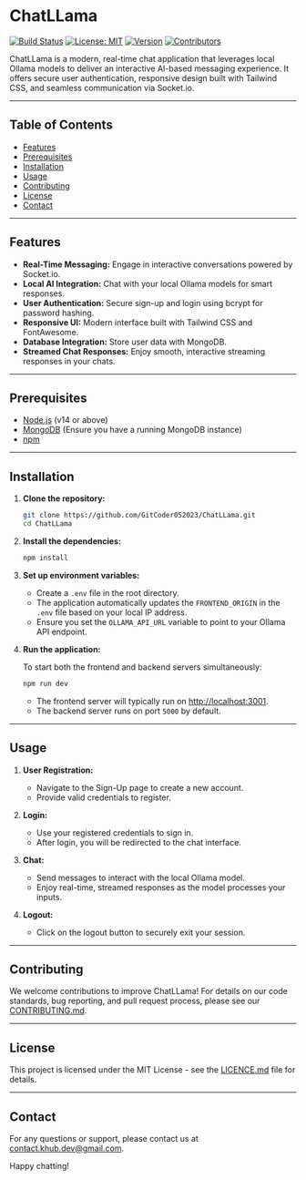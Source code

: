 # ChatLLama

[![Build Status](https://img.shields.io/badge/build-passing-brightgreen)](https://github.com/GitCoder052023/ChatLLama)
[![License: MIT](https://img.shields.io/badge/License-MIT-yellow.svg)](LICENCE.md)
[![Version](https://img.shields.io/badge/version-1.0.0-blue)](package.json)
[![Contributors](https://img.shields.io/badge/contributors-1-orange)](https://github.com/GitCoder052023/ChatLLama/graphs/contributors)

ChatLLama is a modern, real-time chat application that leverages local Ollama models to deliver an interactive AI-based messaging experience. It offers secure user authentication, responsive design built with Tailwind CSS, and seamless communication via Socket.io.

---

## Table of Contents

- [Features](#features)
- [Prerequisites](#prerequisites)
- [Installation](#installation)
- [Usage](#usage)
- [Contributing](#contributing)
- [License](#license)
- [Contact](#contact)

---

## Features

- **Real-Time Messaging:** Engage in interactive conversations powered by Socket.io.
- **Local AI Integration:** Chat with your local Ollama models for smart responses.
- **User Authentication:** Secure sign-up and login using bcrypt for password hashing.
- **Responsive UI:** Modern interface built with Tailwind CSS and FontAwesome.
- **Database Integration:** Store user data with MongoDB.
- **Streamed Chat Responses:** Enjoy smooth, interactive streaming responses in your chats.

---

## Prerequisites

- [Node.js](https://nodejs.org/en/) (v14 or above)
- [MongoDB](https://www.mongodb.com/) (Ensure you have a running MongoDB instance)
- [npm](https://www.npmjs.com/)

---

## Installation

1. **Clone the repository:**

   ```bash
   git clone https://github.com/GitCoder052023/ChatLLama.git
   cd ChatLLama
   ```

2. **Install the dependencies:**

   ```bash
   npm install
   ```

3. **Set up environment variables:**

   - Create a `.env` file in the root directory.
   - The application automatically updates the `FRONTEND_ORIGIN` in the `.env` file based on your local IP address.  
   - Ensure you set the `OLLAMA_API_URL` variable to point to your Ollama API endpoint.

4. **Run the application:**

   To start both the frontend and backend servers simultaneously:

   ```bash
   npm run dev
   ```

   - The frontend server will typically run on [http://localhost:3001](http://localhost:3001).
   - The backend server runs on port `5000` by default.

---

## Usage

1. **User Registration:**
   - Navigate to the Sign-Up page to create a new account.
   - Provide valid credentials to register.

2. **Login:**
   - Use your registered credentials to sign in.
   - After login, you will be redirected to the chat interface.

3. **Chat:**
   - Send messages to interact with the local Ollama model.
   - Enjoy real-time, streamed responses as the model processes your inputs.

4. **Logout:**
   - Click on the logout button to securely exit your session.

---

## Contributing

We welcome contributions to improve ChatLLama! For details on our code standards, bug reporting, and pull request process, please see our [CONTRIBUTING.md](CONTRIBUTING.md).

---

## License

This project is licensed under the MIT License - see the [LICENCE.md](LICENCE.md) file for details.

---

## Contact

For any questions or support, please contact us at [contact.khub.dev@gmail.com](contact.khub.dev@gmail.com).

Happy chatting!